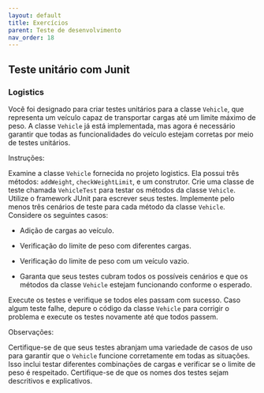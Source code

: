 ```yaml
---
layout: default
title: Exercícios
parent: Teste de desenvolvimento
nav_order: 18
---
```


## Teste unitário com Junit

### Logistics 

Você foi designado para criar testes unitários para a classe `Vehicle`, que
representa um veículo capaz de transportar cargas até um limite máximo de peso.
A classe `Vehicle` já está implementada, mas agora é necessário garantir que
todas as funcionalidades do veículo estejam corretas por meio de testes
unitários.

Instruções:

Examine a classe `Vehicle` fornecida no projeto logistics. Ela possui três
métodos: `addWeight`, `checkWeightLimit`, e um construtor. Crie uma classe de 
teste chamada `VehicleTest` para testar os métodos da classe `Vehicle`. Utilize
o framework JUnit para escrever seus testes.
Implemente pelo menos três cenários de teste para cada método da classe
`Vehicle`. Considere os seguintes casos:

- Adição de cargas ao veículo.

- Verificação do limite de peso com diferentes cargas.

- Verificação do limite de peso com um veículo vazio.

- Garanta que seus testes cubram todos os possíveis cenários e que os métodos da
classe `Vehicle` estejam funcionando conforme o esperado.

Execute os testes e verifique se todos eles passam com sucesso. Caso algum teste
falhe, depure o código da classe `Vehicle` para corrigir o problema e execute os
testes novamente até que todos passem.

Observações:

Certifique-se de que seus testes abranjam uma variedade de casos de uso para
garantir que o `Vehicle` funcione corretamente em todas as situações. Isso
inclui testar diferentes combinações de cargas e verificar se o limite de peso
é respeitado. Certifique-se de que os nomes dos testes sejam descritivos e
explicativos.